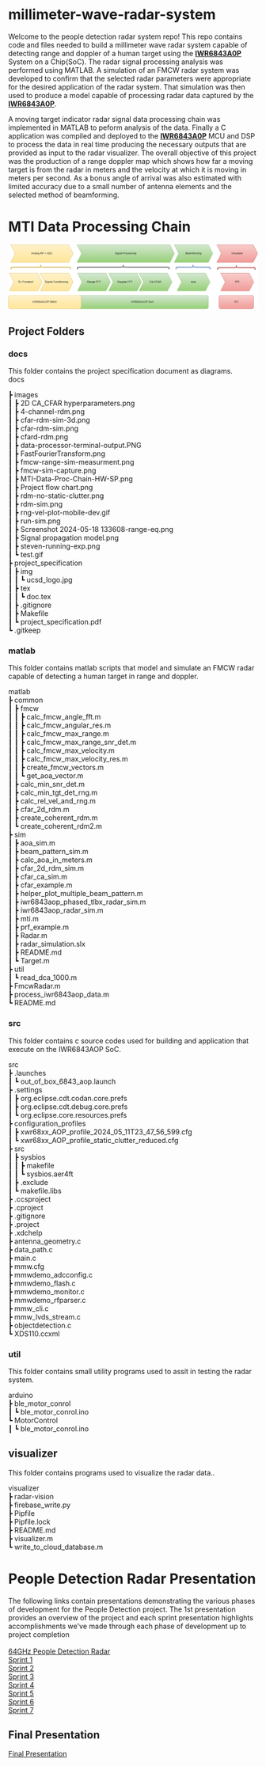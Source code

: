 # millimeter-wave-radar-system
Welcome to the people detection radar system repo! This repo contains code and files needed to build a millimeter wave radar system capable of detecting range and doppler of a human target using the **[IWR6843A0P](https://www.ti.com/tool/IWR6843AOPEVM#description)** System on a Chip(SoC). The radar signal processing analysis was performed using MATLAB. A simulation of an FMCW radar system was developed to confirm that the selected radar parameters were appropriate for the desired application of the radar system. That simulation was then used to produce a model capable of processing radar data captured by the **[IWR6843A0P](https://www.ti.com/tool/IWR6843AOPEVM#description)**. 

A moving target indicator radar signal data processing chain was implemented in MATLAB to peform analysis of the data. Finally a C application was compiled and deployed to the **[IWR6843A0P](https://www.ti.com/tool/IWR6843AOPEVM#description)** MCU and DSP to process the data in real time producing the necessary outputs that are provided as input to the radar visualizer. The overall objective of this project was the production of a range doppler map which shows how far a moving target is from the radar in meters and the velocity at which it is moving in meters per second. As a bonus angle of arrival was also estimated with limited accuracy due to a small number of antenna elements and the selected method of beamforming.

# MTI Data Processing Chain
<img src="docs/images/MTI-Data-Proc-Chain-HW-SP.png"/>

## Project Folders
### docs
This folder contains the project specification document as diagrams.<br />
docs<br />
 
 ┣ images<br />
 ┃ ┣ 2D CA_CFAR hyperparameters.png<br />
 ┃ ┣ 4-channel-rdm.png<br />
 ┃ ┣ cfar-rdm-sim-3d.png<br />
 ┃ ┣ cfar-rdm-sim.png<br />
 ┃ ┣ cfard-rdm.png<br />
 ┃ ┣ data-processor-terminal-output.PNG<br />
 ┃ ┣ FastFourierTransform.png<br />
 ┃ ┣ fmcw-range-sim-measurment.png<br />
 ┃ ┣ fmcw-sim-capture.png<br />
 ┃ ┣ MTI-Data-Proc-Chain-HW-SP.png<br />
 ┃ ┣ Project flow chart.png<br />
 ┃ ┣ rdm-no-static-clutter.png<br />
 ┃ ┣ rdm-sim.png<br />
 ┃ ┣ rng-vel-plot-mobile-dev.gif<br />
 ┃ ┣ run-sim.png<br />
 ┃ ┣ Screenshot 2024-05-18 133608-range-eq.png<br />
 ┃ ┣ Signal propagation model.png<br />
 ┃ ┣ steven-running-exp.png<br />
 ┃ ┗ test.gif<br />
 ┣ project_specification<br />
 ┃ ┣ img<br />
 ┃ ┃ ┗ ucsd_logo.jpg<br />
 ┃ ┣ tex<br />
 ┃ ┃ ┗ doc.tex<br />
 ┃ ┣ .gitignore<br />
 ┃ ┣ Makefile<br />
 ┃ ┗ project_specification.pdf<br />
 ┗ .gitkeep

### matlab
This folder contains matlab scripts that model and simulate an FMCW radar capable of detecting a human target in range and doppler.<br />

matlab<br />
 ┣ common<br />
 ┃ ┣ fmcw<br />
 ┃ ┃ ┣ calc_fmcw_angle_fft.m<br />
 ┃ ┃ ┣ calc_fmcw_angular_res.m<br />
 ┃ ┃ ┣ calc_fmcw_max_range.m<br />
 ┃ ┃ ┣ calc_fmcw_max_range_snr_det.m<br />
 ┃ ┃ ┣ calc_fmcw_max_velocity.m<br />
 ┃ ┃ ┣ calc_fmcw_max_velocity_res.m<br />
 ┃ ┃ ┣ create_fmcw_vectors.m<br />
 ┃ ┃ ┗ get_aoa_vector.m<br />
 ┃ ┣ calc_min_snr_det.m<br />
 ┃ ┣ calc_min_tgt_det_rng.m<br />
 ┃ ┣ calc_rel_vel_and_rng.m<br />
 ┃ ┣ cfar_2d_rdm.m<br />
 ┃ ┣ create_coherent_rdm.m<br />
 ┃ ┗ create_coherent_rdm2.m<br />
 ┣ sim<br />
 ┃ ┣ aoa_sim.m<br />
 ┃ ┣ beam_pattern_sim.m<br />
 ┃ ┣ calc_aoa_in_meters.m<br />
 ┃ ┣ cfar_2d_rdm_sim.m<br />
 ┃ ┣ cfar_ca_sim.m<br />
 ┃ ┣ cfar_example.m<br />
 ┃ ┣ helper_plot_multiple_beam_pattern.m<br />
 ┃ ┣ iwr6843aop_phased_tlbx_radar_sim.m<br />
 ┃ ┣ iwr6843aop_radar_sim.m<br />
 ┃ ┣ mti.m<br />
 ┃ ┣ prf_example.m<br />
 ┃ ┣ Radar.m<br />
 ┃ ┣ radar_simulation.slx<br />
 ┃ ┣ README.md<br />
 ┃ ┗ Target.m<br />
 ┣ util<br />
 ┃ ┗ read_dca_1000.m<br />
 ┣ FmcwRadar.m<br />
 ┣ process_iwr6843aop_data.m<br />
 ┗ README.md<br />
 
### src
This folder contains c source codes used for building and application that execute on the IWR6843AOP SoC.<br />

src<br />
 ┣ .launches<br />
 ┃ ┗ out_of_box_6843_aop.launch<br />
 ┣ .settings<br />
 ┃ ┣ org.eclipse.cdt.codan.core.prefs<br />
 ┃ ┣ org.eclipse.cdt.debug.core.prefs<br />
 ┃ ┗ org.eclipse.core.resources.prefs<br />
 ┣ configuration_profiles<br />
 ┃ ┣ xwr68xx_AOP_profile_2024_05_11T23_47_56_599.cfg<br />
 ┃ ┗ xwr68xx_AOP_profile_static_clutter_reduced.cfg<br />
 ┣ src<br />
 ┃ ┣ sysbios<br />
 ┃ ┃ ┣ makefile<br />
 ┃ ┃ ┗ sysbios.aer4ft<br />
 ┃ ┣ .exclude<br />
 ┃ ┗ makefile.libs<br />
 ┣ .ccsproject<br />
 ┣ .cproject<br />
 ┣ .gitignore<br />
 ┣ .project<br />
 ┣ .xdchelp<br />
 ┣ antenna_geometry.c<br />
 ┣ data_path.c<br />
 ┣ main.c<br />
 ┣ mmw.cfg<br />
 ┣ mmwdemo_adcconfig.c<br />
 ┣ mmwdemo_flash.c<br />
 ┣ mmwdemo_monitor.c<br />
 ┣ mmwdemo_rfparser.c<br />
 ┣ mmw_cli.c<br />
 ┣ mmw_lvds_stream.c<br />
 ┣ objectdetection.c<br />
 ┗ XDS110.ccxml<br />

### util
This folder contains small utility programs used to assit in testing the radar system. <br />

arduino<br />
 ┣ ble_motor_conrol<br />
 ┃ ┗ ble_motor_conrol.ino<br />
 ┗ MotorControl<br />
 ┃ ┗ ble_motor_conrol.ino<br />

## visualizer
This folder contains programs used to visualize the radar data.. <br />

visualizer<br />
 ┣ radar-vision<br />
 ┣ firebase_write.py<br />
 ┣ Pipfile<br />
 ┣ Pipfile.lock<br />
 ┣ README.md<br />
 ┣ visualizer.m<br />
 ┗ write_to_cloud_database.m<br />

# People Detection Radar Presentation
The following links contain presentations demonstrating the various phases of development for the People Detection project. The 1st presentation provides an overview of the project and each sprint presentation highlights accomplishments we've made through each phase of development up to project completion
<br />
<br />
[64GHz People Detection Radar](https://docs.google.com/presentation/d/1UIobzvt940PiRzJJoqzG_jstFSM7m4pV/edit?usp=drive_link&ouid=112085791097240071479&rtpof=true&sd=true)
<br />
[Sprint 1](https://docs.google.com/presentation/d/17Z4IEgLOOTPaDsA3-klGJfAxYMCZCAKe/edit?usp=drive_link&ouid=112085791097240071479&rtpof=true&sd=true)
<br />
[Sprint 2](https://docs.google.com/presentation/d/12oHWV6L4Eyr7IAybFQ9ZD15lLnU75F-t/edit?usp=drive_link&ouid=112085791097240071479&rtpof=true&sd=true)
<br />
[Sprint 3](https://docs.google.com/presentation/d/18pwAkHE_p4_Qab5gMU5JxtgKBYnQPv2Z/edit?usp=drive_link&ouid=112085791097240071479&rtpof=true&sd=true)
<br />
[Sprint 4](https://docs.google.com/presentation/d/182JTYqSuuebc5cSZfN3FYDypfgK6dsb8/edit?usp=drive_link&ouid=112085791097240071479&rtpof=true&sd=true)
<br />
[Sprint 5](https://docs.google.com/presentation/d/1BEKzpFS6jXvX48bXmcZpeML1otvU0zG0/edit?usp=drive_link&ouid=112085791097240071479&rtpof=true&sd=true)
<br />
[Sprint 6](https://docs.google.com/presentation/d/1BQ_VSe1GsIoxJrYLUMS8agz4udzsNNxs/edit?usp=drive_link&ouid=112085791097240071479&rtpof=true&sd=true)
<br />
[Sprint 7](https://docs.google.com/presentation/d/1vSYEG_gKn_QH3Cs1vhudIISilF88ROOK/edit?usp=sharing&ouid=112085791097240071479&rtpof=true&sd=true)
<br />

## Final Presentation
[Final Presentation](https://drive.google.com/file/d/1-2rGQtX42mz8FN6Se58B0nz1l1jNucHP/view?usp=sharing)
<br />



